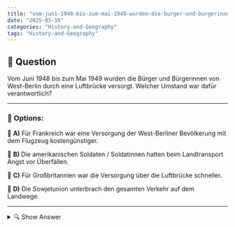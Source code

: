 ```yaml
---
title: "vom-juni-1948-bis-zum-mai-1949-wurden-die-burger-und-burgerinnen-von-west-berlin-durch-eine-luftbruc"
date: "2025-03-10"
categories: "History-and-Geography"
tags: "History-and-Geography"
---
```


## 📌 **Question**

Vom Juni 1948 bis zum Mai 1949 wurden die Bürger und Bürgerinnen von West-Berlin durch eine Luftbrücke versorgt. Welcher Umstand war dafür verantwortlich?



---

### 📝 **Options:**

🔘 **A)** Für Frankreich war eine Versorgung der West-Berliner Bevölkerung mit dem Flugzeug kostengünstiger.

🔘 **B)** Die amerikanischen Soldaten / Soldatinnen hatten beim Landtransport Angst vor Überfällen.

🔘 **C)** Für Großbritannien war die Versorgung über die Luftbrücke schneller.

🔘 **D)** Die Sowjetunion unterbrach den gesamten Verkehr auf dem Landwege.

---

<details>
  <summary>🔍 Show Answer</summary>

  <p>
💡  <b>Correct Answer:</b>  d
  </p>
  <p>
    📖<b>Explanation:</b>
    Nach dem Zweiten Weltkrieg wurde Berlin in vier Sektoren aufgeteilt, die von den Alliierten kontrolliert wurden. Im Juni 1948 begann die Sowjetunion die Berlin-Blockade, indem sie alle Land- und Wasserwege nach West-Berlin abschnitt, um die Westmächte zum Aufgeben ihrer Sektoren zu zwingen. Als Reaktion darauf organisierten die USA, Großbritannien und Frankreich die Berliner Luftbrücke, um die Bevölkerung mit Nahrung, Brennstoffen und anderen lebenswichtigen Gütern per Flugzeug zu versorgen. Diese Luftbrücke dauerte bis Mai 1949 und war ein entscheidendes Ereignis im frühen Kalten Krieg.
  </p>
</details>

